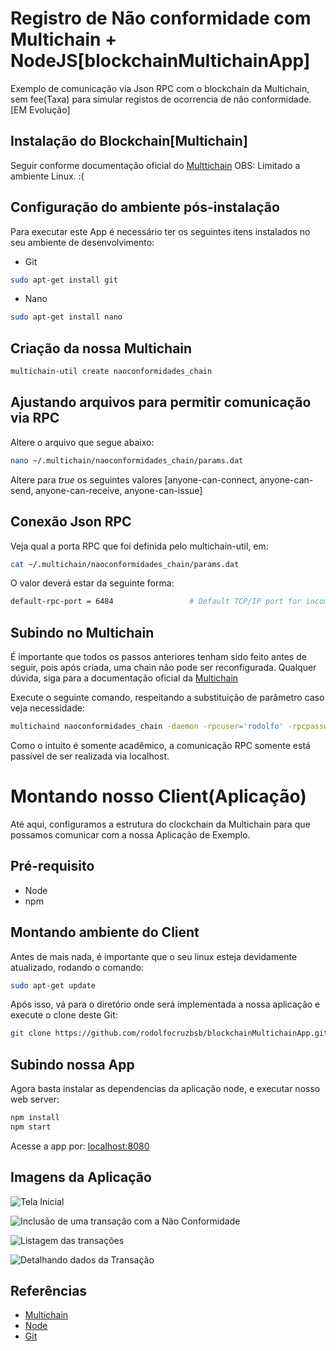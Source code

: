# Registro de Não conformidade com Multichain + NodeJS[blockchainMultichainApp]
Exemplo de comunicação via Json RPC com o blockchain da Multichain, sem fee(Taxa) para simular registos de ocorrencia de não conformidade.[EM Evolução]

## Instalação do Blockchain[Multichain]
Seguir conforme documentação oficial do [Multtichain](http://www.multichain.com/download-install/)
OBS: Limitado a ambiente Linux. :(

## Configuração do ambiente pós-instalação
Para executar este App é necessário ter os seguintes itens instalados no seu ambiente de desenvolvimento:
* Git
```sh
sudo apt-get install git
```
* Nano
```sh
sudo apt-get install nano
```

## Criação da nossa Multichain
```sh
multichain-util create naoconformidades_chain
```

## Ajustando arquivos para permitir comunicação via RPC

Altere o arquivo que segue abaixo:
```sh
nano ~/.multichain/naoconformidades_chain/params.dat
```
Altere para *true* os seguintes valores [anyone-can-connect, anyone-can-send, anyone-can-receive, anyone-can-issue]

## Conexão Json RPC
Veja qual a porta RPC que foi definida pelo multichain-util, em:
```sh
cat ~/.multichain/naoconformidades_chain/params.dat
```

O valor deverá estar da seguinte forma:
```sh
default-rpc-port = 6484                 # Default TCP/IP port for incoming JSON-RPC API requests.
```

## Subindo no Multichain
É importante que todos os passos anteriores tenham sido feito antes de seguir, pois após criada, uma chain não pode ser reconfigurada. Qualquer dúvida, siga para a documentação oficial da [Multichain](http://www.multichain.com/)

Execute o seguinte comando, respeitando a substituição de parâmetro caso veja necessidade:
```sh
multichaind naoconformidades_chain -daemon -rpcuser='rodolfo' -rpcpassword='qwe123' 
```

Como o intuito é somente acadêmico, a comunicação RPC somente está passível de ser realizada via localhost.


# Montando nosso Client(Aplicação)
Até aqui, configuramos a estrutura do clockchain da Multichain para que possamos comunicar com a nossa Aplicação de Exemplo.

## Pré-requisito
* Node
* npm

## Montando ambiente do Client

Antes de mais nada, é importante que o seu linux esteja devidamente atualizado, rodando o comando:
```sh
sudo apt-get update
```

Após isso, vá para o diretório onde será implementada a nossa aplicação e execute o clone deste Git:
```sh
git clone https://github.com/rodolfocruzbsb/blockchainMultichainApp.git
```

## Subindo nossa App
Agora basta instalar as dependencias da aplicação node, e executar nosso web server:
```sh
npm install
npm start
```

Acesse a app por: [localhost:8080](localhost:8080)

## Imagens da Aplicação
![Tela Inicial](https://github.com/rodolfocruzbsb/blockchainMultichainApp/blob/master/prints/1_tela_inicial.png)

![Inclusão de uma transação com a Não Conformidade](https://github.com/rodolfocruzbsb/blockchainMultichainApp/blob/master/prints/2_tela_para_registrar_nao_conformidades.png)

![Listagem das transações](https://github.com/rodolfocruzbsb/blockchainMultichainApp/blob/master/prints/3_tela_para_listar_as_transacoes_registradas.png)

![Detalhando dados da Transação](https://github.com/rodolfocruzbsb/blockchainMultichainApp/blob/master/prints/4_tela_listagem_detalhe_transacao.png)

## Referências

- [Multichain](http://www.multichain.com/)
- [Node](https://nodejs.org/en/)
- [Git](https://help.github.com/)
